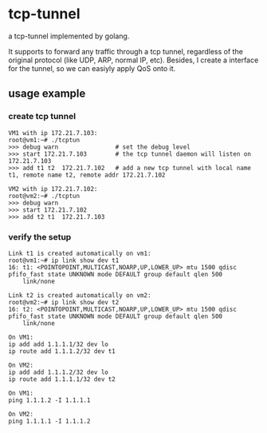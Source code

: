 # tcp-tunnel
a tcp-tunnel implemented by golang. 

It supports to forward any traffic through a tcp tunnel, regardless of the original protocol (like UDP, ARP, normal IP, etc). Besides, I create a interface for the tunnel, so we can easiyly apply QoS onto it. 

## usage example

### create tcp tunnel

```
VM1 with ip 172.21.7.103:
root@vm1:~# ./tcptun
>>> debug warn                # set the debug level
>>> start 172.21.7.103        # the tcp tunnel daemon will listen on 172.21.7.103
>>> add t1 t2  172.21.7.102   # add a new tcp tunnel with local name t1, remote name t2, remote addr 172.21.7.102
```

```
VM2 with ip 172.21.7.102:
root@vm2:~# ./tcptun
>>> debug warn
>>> start 172.21.7.102
>>> add t2 t1  172.21.7.103
```

### verify the setup

```
Link t1 is created automatically on vm1: 
root@vm1:~# ip link show dev t1
16: t1: <POINTOPOINT,MULTICAST,NOARP,UP,LOWER_UP> mtu 1500 qdisc pfifo_fast state UNKNOWN mode DEFAULT group default qlen 500
    link/none

Link t2 is created automatically on vm2: 
root@vm2:~# ip link show dev t2
16: t2: <POINTOPOINT,MULTICAST,NOARP,UP,LOWER_UP> mtu 1500 qdisc pfifo_fast state UNKNOWN mode DEFAULT group default qlen 500
    link/none
    
On VM1:
ip add add 1.1.1.1/32 dev lo
ip route add 1.1.1.2/32 dev t1

On VM2: 
ip add add 1.1.1.2/32 dev lo
ip route add 1.1.1.1/32 dev t2

On VM1: 
ping 1.1.1.2 -I 1.1.1.1

On VM2:
ping 1.1.1.1 -I 1.1.1.2
```
